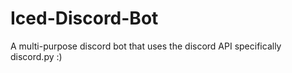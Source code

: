 # Iced-Discord-Bot
A multi-purpose discord bot that uses the discord API specifically discord.py :)
